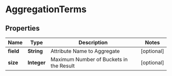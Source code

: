

# AggregationTerms


## Properties

| Name | Type | Description | Notes |
|------------ | ------------- | ------------- | -------------|
|**field** | **String** | Attribute Name to Aggregate |  [optional] |
|**size** | **Integer** | Maximum Number of Buckets in the Result |  [optional] |





